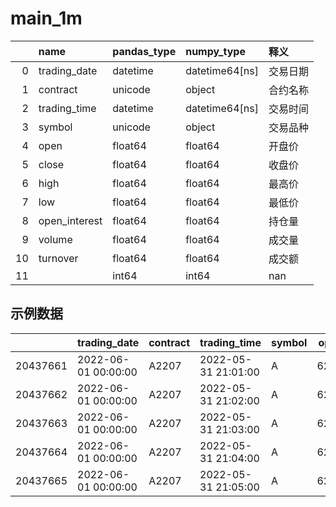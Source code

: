 
 #  main_1m 
|    | name          | pandas_type   | numpy_type     | 释义     |
|---:|:--------------|:--------------|:---------------|:---------|
|  0 | trading_date  | datetime      | datetime64[ns] | 交易日期 |
|  1 | contract      | unicode       | object         | 合约名称 |
|  2 | trading_time  | datetime      | datetime64[ns] | 交易时间 |
|  3 | symbol        | unicode       | object         | 交易品种 |
|  4 | open          | float64       | float64        | 开盘价   |
|  5 | close         | float64       | float64        | 收盘价   |
|  6 | high          | float64       | float64        | 最高价   |
|  7 | low           | float64       | float64        | 最低价   |
|  8 | open_interest | float64       | float64        | 持仓量   |
|  9 | volume        | float64       | float64        | 成交量   |
| 10 | turnover      | float64       | float64        | 成交额   |
| 11 |               | int64         | int64          | nan      |
 ## 示例数据 
|          | trading_date        | contract   | trading_time        | symbol   |   open |   close |   high |   low |   open_interest |   volume |    turnover |
|---------:|:--------------------|:-----------|:--------------------|:---------|-------:|--------:|-------:|------:|----------------:|---------:|------------:|
| 20437661 | 2022-06-01 00:00:00 | A2207      | 2022-05-31 21:01:00 | A        |   6290 |    6293 |   6303 |  6287 |          108033 |     3609 | 2.27133e+08 |
| 20437662 | 2022-06-01 00:00:00 | A2207      | 2022-05-31 21:02:00 | A        |   6292 |    6278 |   6292 |  6275 |          107714 |     1131 | 7.10524e+07 |
| 20437663 | 2022-06-01 00:00:00 | A2207      | 2022-05-31 21:03:00 | A        |   6278 |    6281 |   6284 |  6277 |          107572 |      824 | 5.17481e+07 |
| 20437664 | 2022-06-01 00:00:00 | A2207      | 2022-05-31 21:04:00 | A        |   6281 |    6285 |   6288 |  6279 |          107462 |      683 | 4.29142e+07 |
| 20437665 | 2022-06-01 00:00:00 | A2207      | 2022-05-31 21:05:00 | A        |   6285 |    6284 |   6287 |  6281 |          107324 |      438 | 2.7525e+07  |